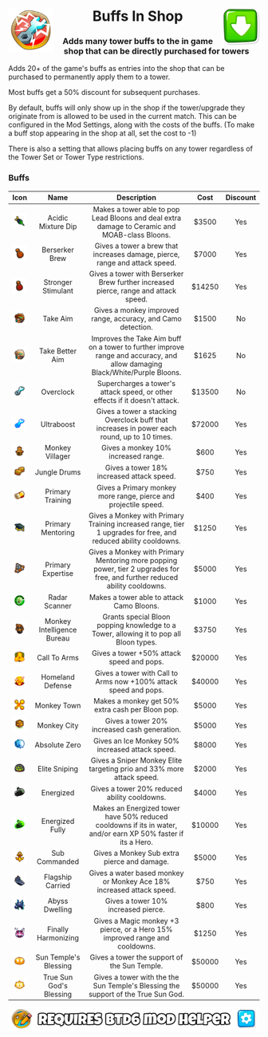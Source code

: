 <h1 align="center">
<a href="https://github.com/doombubbles/buffs-in-shop/releases/latest/download/BuffsInShop.dll">
    <img align="left" alt="Icon" height="90" src="Buffs-Button.png">
    <img align="right" alt="Download" height="75" src="https://raw.githubusercontent.com/gurrenm3/BTD-Mod-Helper/master/BloonsTD6%20Mod%20Helper/Resources/DownloadBtn.png">
</a>
Buffs In Shop
</h1>

<h3 align="center">Adds many tower buffs to the in game shop that can be directly purchased for towers</h3>

Adds 20+ of the game's buffs as entries into the shop that can be purchased to permanently apply them to a tower.

Most buffs get a 50% discount for subsequent purchases.

By default, buffs will only show up in the shop if the tower/upgrade they originate from is allowed to be used in the
current match. This can be configured in the Mod Settings, along with the costs of the buffs.
(To make a buff stop appearing in the shop at all, set the cost to -1)

There is also a setting that allows placing buffs on any tower regardless of the Tower Set or Tower Type restrictions.

### Buffs

<!--Start-->

|                            Icon                             |            Name            |                                                        Description                                                         |  Cost  | Discount |
|:-----------------------------------------------------------:|:--------------------------:|:--------------------------------------------------------------------------------------------------------------------------:|:------:|:--------:|
|     <img src="Resources/AcidicMixtureDip.png" width=50>     |     Acidic Mixture Dip     |               Makes a tower able to pop Lead Bloons and deal extra damage to Ceramic and MOAB-class Bloons.                | $3500  |   Yes    |
|      <img src="Resources/BerserkerBrew.png" width=50>       |       Berserker Brew       |                        Gives a tower a brew that increases damage, pierce, range and attack speed.                         | $7000  |   Yes    |
|    <img src="Resources/StrongerStimulant.png" width=50>     |     Stronger Stimulant     |                    Gives a tower with Berserker Brew further increased pierce, range and attack speed.                     | $14250 |   Yes    |
|         <img src="Resources/TakeAim.png" width=50>          |          Take Aim          |                                Gives a monkey improved range, accuracy, and Camo detection.                                | $1500  |    No    |
|      <img src="Resources/TakeBetterAim.png" width=50>       |      Take Better Aim       | Improves the Take Aim buff on a tower to further improve range and accuracy, and allow damaging Black/White/Purple Bloons. | $1625  |    No    |
|        <img src="Resources/Overclock.png" width=50>         |         Overclock          |                        Supercharges a tower's attack speed, or other effects if it doesn't attack.                         | $13500 |    No    |
|        <img src="Resources/Ultraboost.png" width=50>        |         Ultraboost         |                Gives a tower a stacking Overclock buff that increases in power each round, up to 10 times.                 | $72000 |   Yes    |
|      <img src="Resources/MonkeyVillager.png" width=50>      |      Monkey Villager       |                                            Gives a monkey 10% increased range.                                             |  $600  |   Yes    |
|       <img src="Resources/JungleDrums.png" width=50>        |        Jungle Drums        |                                         Gives a tower 18% increased attack speed.                                          |  $750  |   Yes    |
|     <img src="Resources/PrimaryTraining.png" width=50>      |      Primary Training      |                              Gives a Primary monkey more range, pierce and projectile speed.                               |  $400  |   Yes    |
|     <img src="Resources/PrimaryMentoring.png" width=50>     |     Primary Mentoring      |       Gives a Monkey with Primary Training increased range, tier 1 upgrades for free, and reduced ability cooldowns.       | $1250  |   Yes    |
|     <img src="Resources/PrimaryExpertise.png" width=50>     |     Primary Expertise      | Gives a Monkey with Primary Mentoring more popping power, tier 2 upgrades for free, and further reduced ability cooldowns. | $5000  |   Yes    |
|       <img src="Resources/RadarScanner.png" width=50>       |       Radar Scanner        |                                         Makes a tower able to attack Camo Bloons.                                          | $1000  |   Yes    |
| <img src="Resources/MonkeyIntelligenceBureau.png" width=50> | Monkey Intelligence Bureau |                   Grants special Bloon popping knowledge to a Tower, allowing it to pop all Bloon types.                   | $3750  |   Yes    |
|        <img src="Resources/CallToArms.png" width=50>        |        Call To Arms        |                                         Gives a tower +50% attack speed and pops.                                          | $20000 |   Yes    |
|     <img src="Resources/HomelandDefense.png" width=50>      |      Homeland Defense      |                              Gives a tower with Call to Arms now +100% attack speed and pops.                              | $40000 |   Yes    |
|        <img src="Resources/MonkeyTown.png" width=50>        |        Monkey Town         |                                      Makes a monkey get 50% extra cash per Bloon pop.                                      | $5000  |   Yes    |
|        <img src="Resources/MonkeyCity.png" width=50>        |        Monkey City         |                                        Gives a tower 20% increased cash generation.                                        | $5000  |   Yes    |
|       <img src="Resources/AbsoluteZero.png" width=50>       |       Absolute Zero        |                                      Gives an Ice Monkey 50% increased attack speed.                                       | $8000  |   Yes    |
|       <img src="Resources/EliteSniping.png" width=50>       |       Elite Sniping        |                           Gives a Sniper Monkey Elite targeting prio and 33% more attack speed.                            | $2000  |   Yes    |
|        <img src="Resources/Energized.png" width=50>         |         Energized          |                                        Gives a tower 20% reduced ability cooldowns.                                        | $4000  |   Yes    |
|      <img src="Resources/EnergizedFully.png" width=50>      |      Energized Fully       |       Makes an Energized tower have 50% reduced cooldowns if its in water, and/or earn XP 50% faster if its a Hero.        | $10000 |   Yes    |
|       <img src="Resources/SubCommanded.png" width=50>       |       Sub Commanded        |                                        Gives a Monkey Sub extra pierce and damage.                                         | $5000  |   Yes    |
|     <img src="Resources/FlagshipCarried.png" width=50>      |      Flagship Carried      |                            Gives a water based monkey or Monkey Ace 18% increased attack speed.                            |  $750  |   Yes    |
|      <img src="Resources/AbyssDwelling.png" width=50>       |       Abyss Dwelling       |                                            Gives a tower 10% increased pierce.                                             |  $800  |   Yes    |
|    <img src="Resources/FinallyHarmonizing.png" width=50>    |    Finally Harmonizing     |                        Gives a Magic monkey +3 pierce, or a Hero 15% improved range and cooldowns.                         | $1250  |   Yes    |
|        <img src="Resources/SunTemple.png" width=50>         |   Sun Temple's Blessing    |                                        Gives a tower the support of the Sun Temple.                                        | $50000 |   Yes    |
|        <img src="Resources/TrueSunGod.png" width=50>        |  True Sun God's Blessing   |                     Gives a tower with the the Sun Temple's Blessing the support of the True Sun God.                      | $50000 |   Yes    |

<!--End-->

[![Requires BTD6 Mod Helper](https://raw.githubusercontent.com/gurrenm3/BTD-Mod-Helper/master/banner.png)](https://github.com/gurrenm3/BTD-Mod-Helper#readme)
